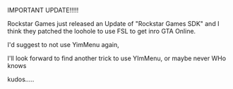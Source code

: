 IMPORTANT UPDATE!!!!!

Rockstar Games just released an Update of "Rockstar Games SDK" 
and I think they patched the loohole to use FSL to get inro GTA Online.

I'd suggest to not use YimMenu again,

I'll look forward to find another trick to use YImMenu, or maybe never
WHo knows

kudos.....
